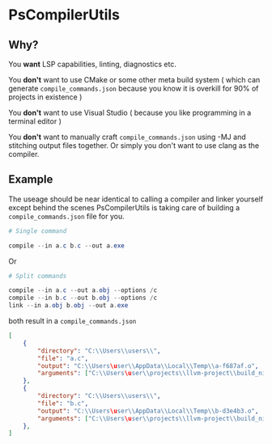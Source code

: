 # PsCompilerUtils

## Why?

You __want__ LSP capabilities, linting, diagnostics etc.   

You __don't__ want to use CMake or some other meta build system ( which 
can generate `compile_commands.json` because you know it is overkill 
for 90% of projects in existence )  

You __don't__ want to use Visual Studio ( because you like programming 
in a terminal editor )  

You __don't__ want to manually craft `compile_commands.json` using -MJ 
and stitching output files together. Or simply you don't want to use 
clang as the compiler.  

## Example

The useage should be near identical to calling a compiler and linker 
yourself except behind the scenes PsCompilerUtils is taking care of 
building a `compile_commands.json` file for you.  

```ps1
# Single command

compile --in a.c b.c --out a.exe
```

Or  

```ps1
# Split commands

compile --in a.c --out a.obj --options /c
compile --in b.c --out b.obj --options /c
link --in a.obj b.obj --out a.exe
```

both result in a `compile_commands.json`  
```json
[
    {
        "directory": "C:\\Users\\users\\",
        "file": "a.c",
        "output": "C:\\Users\user\\AppData\\Local\\Temp\\a-f687af.o",
        "arguments": ["C:\\Users\user\\projects\\llvm-project\\build_ninja\\bin\\clang++.exe", "-xc++", "a.c", "-o", "C:\\Users\user\\AppData\\Local\\Temp\\a-f687af.o", "--driver-mode=g++", "-dumpdir", "a-", "--target=x86_64-pc-windows-msvc19.44.35214"]
    },
    {
        "directory": "C:\\Users\\users\\",
        "file": "b.c",
        "output": "C:\\Users\user\\AppData\\Local\\Temp\\b-d3e4b3.o",
        "arguments": ["C:\\Users\user\\projects\\llvm-project\\build_ninja\\bin\\clang++.exe", "-xc++", "b.c", "-o", "C:\\Users\user\\AppData\\Local\\Temp\\b-d3e4b3.o", "--driver-mode=g++", "-dumpdir", "a-", "--target=x86_64-pc-windows-msvc19.44.35214"]
    },
]
```
